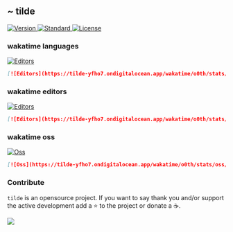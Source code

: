 ## ~ tilde

<p>
  <a href="https://github.com/o0th/tilde">
    <img src="https://img.shields.io/badge/Version-0.1.1-green.svg?style=for-the-badge" alt="Version">
  </a>
  <a href="https://github.com/standard/standard">
    <img src="https://img.shields.io/badge/Code_style-Standard-green.svg?style=for-the-badge" alt="Standard">
  </a>
  <a href="/LICENSE">
    <img src="https://img.shields.io/badge/License-MIT-blue.svg?style=for-the-badge" alt="License">
  </a>
</p>


### wakatime languages

[![Editors](https://tilde-yfho7.ondigitalocean.app/wakatime/o0th/stats/languages/last_7_days)](https://github.com/o0th/tilde)

```markdown
[![Editors](https://tilde-yfho7.ondigitalocean.app/wakatime/o0th/stats/languages/last_7_days)](https://github.com/o0th/tilde)
```

### wakatime editors

[![Editors](https://tilde-yfho7.ondigitalocean.app/wakatime/o0th/stats/editors/last_7_days)](https://github.com/o0th/tilde)

```markdown
[![Editors](https://tilde-yfho7.ondigitalocean.app/wakatime/o0th/stats/editors/last_7_days)](https://github.com/o0th/tilde)
```

### wakatime oss

[![Oss](https://tilde-yfho7.ondigitalocean.app/wakatime/o0th/stats/oss/last_7_days)](https://github.com/o0th/tilde)

```markdown
[![Oss](https://tilde-yfho7.ondigitalocean.app/wakatime/o0th/stats/oss/last_7_days)](https://github.com/o0th/tilde)
```

### Contribute

`tilde` is an opensource project. If you want to say thank you
and/or support the active development add a :star: to the project
or donate a :coffee:.

<a href="https://www.buymeacoffee.com/o0th">
  <img src="https://img.buymeacoffee.com/button-api/?text=Buy me a coffee&emoji=&slug=o0th&button_colour=FFDD00&font_colour=000000&font_family=Cookie&outline_colour=000000&coffee_colour=ffffff">
</a>


